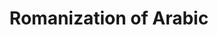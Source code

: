 ---
title: "Romanization of Arabic"

categories: ['']

tags: ['Romanization', 'of', 'Arabic']

arwords: 'رومنة الحروف العربية'

arexps: []

enwords: ['Romanization of Arabic']

enexps: []

arlexicons: 'ر'

enlexicons: 'R'

authors: ['Ruqayya Roshdy']

translators: ['']

citations: 'مقدمة في حوسبة اللغة العربية'

sources: 'مركز الملك عبدالله بن عبدالعزيز الدولي لخدمة اللغة العربية'

slug: ""
---